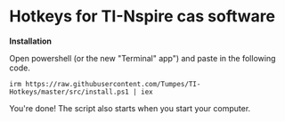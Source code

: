 
# Hotkeys for TI-Nspire cas software

**Installation**

Open powershell (or the new "Terminal" app") and paste in the following code.

```irm https://raw.githubusercontent.com/Tumpes/TI-Hotkeys/master/src/install.ps1 | iex```

You're done! The script also starts when you start your computer.
